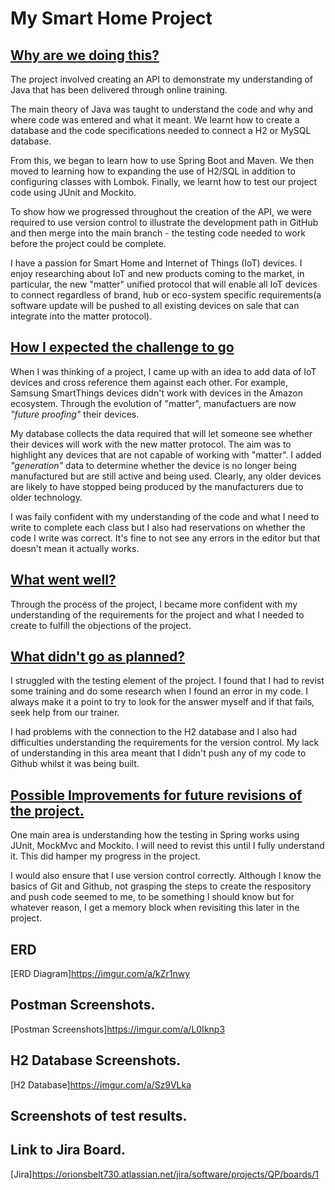 # My Smart Home Project

## <u>Why are we doing this?</u>

The project involved creating an API to demonstrate my understanding of Java that has been delivered through online training.

The main theory of Java was taught to understand the code and why and where code was entered and what it meant. We learnt how to create a database and the code specifications needed to connect a H2 or MySQL database.

From this, we began to learn how to use Spring Boot and Maven. We then moved to learning how to expanding the use of H2/SQL in addition to configuring classes with Lombok. Finally, we learnt how to test our project code using JUnit and Mockito.

To show how we progressed throughout the creation of the API, we were required to use version control to illustrate the development path in GitHub and then merge into the main branch - the testing code needed to work before the project could be complete.

I have a passion for Smart Home and Internet of Things (IoT) devices. I enjoy researching about IoT and new products coming to the market, in particular, the new "matter" unified protocol that will enable all IoT devices to connect regardless of brand, hub or eco-system specific requirements(a software update will be pushed to all existing devices on sale that can integrate into the matter protocol).

## <u>How I expected the challenge to go</u>

When I was thinking of a project, I came up with an idea to add data of IoT devices and cross reference them against each other. For example, Samsung SmartThings devices didn't work with devices in the Amazon ecosystem. Through the evolution of "matter", manufactuers are now <i>"future proofing"</i> their devices.

My database collects the data required that will let someone see whether their devices will work with the new matter protocol. The aim was to highlight any devices that are not capable of working with "matter". I added <i>"generation"</i> data to determine whether the device is no longer being manufactured but are still active and being used. Clearly, any older devices are likely to have stopped being produced by the manufacturers due to older technology.

I was faily confident with my understanding of the code and what I need to write to complete each class but I also had reservations on whether the code I write was correct. It's fine to not see any errors in the editor but that doesn't mean it actually works.

## <u>What went well?</u>

Through the process of the project, I became more confident with my understanding of the requirements for the project and what I needed to create to fulfill the objections of the project.

## <u>What didn't go as planned?</u>

I struggled with the testing element of the project. I found that I had to revist some training and do some research when I found an error in my code. I always make it a point to try to look for the answer myself and if that fails, seek help from our trainer.

I had problems with the connection to the H2 database and I also had difficulties understanding the requirements for the version control. My lack of understanding in this area meant that I didn't push any of my code to Github whilst it was being built. 

## <u>Possible Improvements for future revisions of the project.</u>

One main area is understanding how the testing in Spring works using JUnit, MockMvc and Mockito. I will need to revist this until I fully understand it. This did hamper my progress in the project.

I would also ensure that I use version control correctly. Although I know the basics of Git and Github, not grasping the steps to create the respository and push code seemed to me, to be something I should know but for whatever reason, I get a memory block when revisiting this later in the project.

## ERD

[ERD Diagram]https://imgur.com/a/kZr1nwy

## Postman Screenshots.
[Postman Screenshots]https://imgur.com/a/L0Iknp3

## H2 Database Screenshots.

[H2 Database]https://imgur.com/a/Sz9VLka

## Screenshots of test results.



## Link to Jira Board.
[Jira]https://orionsbelt730.atlassian.net/jira/software/projects/QP/boards/1

